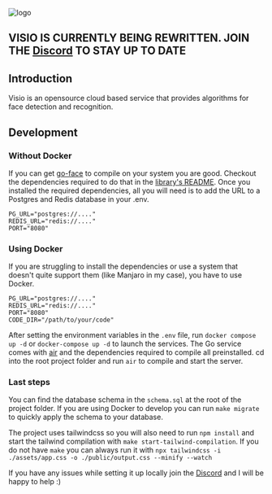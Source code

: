 ![logo](https://github.com/TheWisePigeon/visio/assets/95161388/de1bc44d-d238-4742-903e-c744c9931d5c)

## VISIO IS CURRENTLY BEING REWRITTEN. JOIN THE [Discord](https://discord.gg/9vDumSjK3F) TO STAY UP TO DATE

## Introduction
Visio is an opensource cloud based service that provides algorithms for face detection and recognition. 

## Development

### Without Docker
If you can get [go-face](https://github.com/Kagami/go-face) to compile on your system you are good. Checkout the dependencies required to do that 
in the [library's README](https://github.com/Kagami/go-face#requirements).
Once you installed the required dependencies, all you will need is to add the URL to a Postgres and Redis database in your .env.

```
PG_URL="postgres://...."
REDIS_URL="redis://...."
PORT="8080"
```

### Using Docker
If you are struggling to install the dependencies or use a system that doesn't quite support them (like Manjaro in my case), you have to use Docker.

```
PG_URL="postgres://...."
REDIS_URL="redis://...."
PORT="8080"
CODE_DIR="/path/to/your/code"
```

After setting the environment variables in the `.env` file, run `docker compose up -d` or `docker-compose up -d` to launch the services. The Go service comes
with [air](https://github.com/cosmtrek/air) and the dependencies required to compile all preinstalled. cd into the root project folder and run `air` to compile and 
start the server.

### Last steps
You can find the database schema in the `schema.sql` at the root of the project folder. If you are using Docker to develop you can run `make migrate` to quickly
apply the schema to your database.

The project uses tailwindcss so you will also need to run `npm install` and start the tailwind compilation with `make start-tailwind-compilation`.
If you do not have `make` you can always run it with `npx tailwindcss -i ./assets/app.css -o ./public/output.css --minify --watch`

If you have any issues while setting it up locally join the [Discord](https://discord.gg/9vDumSjK3F) and I will be happy to help :)
